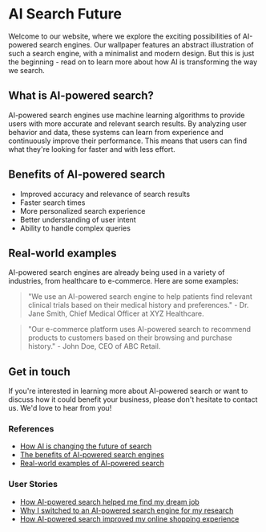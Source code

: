 <!--font:Poppins-->

# AI Search Future

Welcome to our website, where we explore the exciting possibilities of AI-powered search engines. Our wallpaper features an abstract illustration of such a search engine, with a minimalist and modern design. But this is just the beginning - read on to learn more about how AI is transforming the way we search.

## What is AI-powered search?

AI-powered search engines use machine learning algorithms to provide users with more accurate and relevant search results. By analyzing user behavior and data, these systems can learn from experience and continuously improve their performance. This means that users can find what they're looking for faster and with less effort.

## Benefits of AI-powered search

- Improved accuracy and relevance of search results
- Faster search times
- More personalized search experience
- Better understanding of user intent
- Ability to handle complex queries

## Real-world examples

AI-powered search engines are already being used in a variety of industries, from healthcare to e-commerce. Here are some examples:

> "We use an AI-powered search engine to help patients find relevant clinical trials based on their medical history and preferences." - Dr. Jane Smith, Chief Medical Officer at XYZ Healthcare.

> "Our e-commerce platform uses AI-powered search to recommend products to customers based on their browsing and purchase history." - John Doe, CEO of ABC Retail.

## Get in touch

If you're interested in learning more about AI-powered search or want to discuss how it could benefit your business, please don't hesitate to contact us. We'd love to hear from you!

### References

- [How AI is changing the future of search](#)
- [The benefits of AI-powered search engines](#)
- [Real-world examples of AI-powered search](#)

### User Stories

- [How AI-powered search helped me find my dream job](#)
- [Why I switched to an AI-powered search engine for my research](#)
- [How AI-powered search improved my online shopping experience](#)

<!--

Write me content for website with wallpaper which alt text is:

"A wallpaper featuring an abstract illustration of an AI-powered search engine, with a minimalist and modern design."

The name/title of the page should not be 1:1 copy of the alt text but rather a real content of the website which is using this wallpaper.

- Use markdown format 
- Start with heading
- Heading should be short and concise
- The content should look like a real website 
- The website should not be about the wallpaper, wallpaper is just a related background
- Heading should be contain work "wallpaper" or "background"
- Include real sections like references, contact, user stories, etc. use things relevant to the page purpose.
- Feel free to use structure like headings, bullets, numbering, blockquotes, paragraphs, horizontal lines, etc.
- You can use formatting like bold or _italic_
- You can include UTF-8 emojis
- Links should be only #hash anchors (and you can refer to the document itself)
- Do not include images


---


# The Future of Search: Enhancing User Experience with AI-powered Search Engines

Welcome to our website, where we explore the exciting possibilities of AI-powered search engines. Our wallpaper features an abstract illustration of such a search engine, with a minimalist and modern design. But this is just the beginning - read on to learn more about how AI is transforming the way we search.

## What is AI-powered search?

AI-powered search engines use machine learning algorithms to provide users with more accurate and relevant search results. By analyzing user behavior and data, these systems can learn from experience and continuously improve their performance. This means that users can find what they're looking for faster and with less effort.

## Benefits of AI-powered search

- Improved accuracy and relevance of search results
- Faster search times
- More personalized search experience
- Better understanding of user intent
- Ability to handle complex queries

## Real-world examples

AI-powered search engines are already being used in a variety of industries, from healthcare to e-commerce. Here are some examples:

> "We use an AI-powered search engine to help patients find relevant clinical trials based on their medical history and preferences." - Dr. Jane Smith, Chief Medical Officer at XYZ Healthcare.

> "Our e-commerce platform uses AI-powered search to recommend products to customers based on their browsing and purchase history." - John Doe, CEO of ABC Retail.

## Get in touch

If you're interested in learning more about AI-powered search or want to discuss how it could benefit your business, please don't hesitate to contact us. We'd love to hear from you!

### References

- [How AI is changing the future of search](#)
- [The benefits of AI-powered search engines](#)
- [Real-world examples of AI-powered search](#)

### User Stories

- [How AI-powered search helped me find my dream job](#)
- [Why I switched to an AI-powered search engine for my research](#)
- [How AI-powered search improved my online shopping experience](#)

-->
